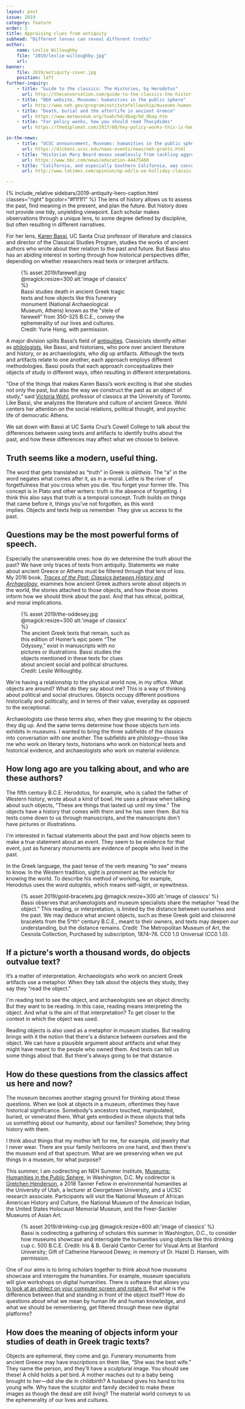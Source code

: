 ```yaml
---
layout: post
issue: 2019
category: feature
order: 2
title: Appraising clues from antiquity
subhead: "Different lenses can reveal different truths"
author:
    name: Leslie Willoughby
    file: "2019/leslie-willoughby.jpg"
    url:
banner:
    file: 2019/antiquity-cover.jpg
    position: left
further-inquiry:
    - title: "Guide to the classics: The Histories, by Herodotus"
      url: http://theconversation.com/guide-to-the-classics-the-histories-by-herodotus-53748
    - title: "NEH website, Museums: humanities in the public sphere"
      url: http://www.neh.gov/programinstitutefellowship/museums-humanities-public-sphere
    - title: "Death, burial and the afterlife in ancient Greece"
      url: https://www.metmuseum.org/toah/hd/dbag/hd_dbag.htm
    - title: "For policy wonks, how you should read Thucydides"
      url: https://thediplomat.com/2017/08/hey-policy-wonks-this-is-how-you-should-read-thucydides/

in-the-news:
    - title: "UCSC announcement, Museums: humanities in the public sphere"
      url: https://dickens.ucsc.edu/news-events/news/neh-grants.html
    - title: "Historian Mary Beard moves seamlessly from tackling aggressive dimwits on Twitter to talking about politics of ancient Rome"
      url: https://www.bbc.com/news/education-44475460
    - title: "California, and especially Southern California, was conceived and built out of one of the most revered of cultural traditions—classical antiquity"
      url: http://www.latimes.com/opinion/op-ed/la-oe-holliday-classicism-in-southern-california-20160703-snap-story.html

---
```

{% include_relative sidebars/2019-antiquity-hero-caption.html classes="right" bgcolor="#f1f1f1" %}
The lens of history allows us to assess the past, find meaning in the present, and plan the future. But history does not provide one tidy, unyielding viewpoint. Each scholar makes observations through a unique lens, to some degree defined by discipline, but often resulting in different narratives.

For her lens, [Karen Bassi](https://classicalstudies.ucsc.edu/faculty/index.php?uid=bassi), UC Santa Cruz professor of literature and classics and director of the Classical Studies Program, studies the works of ancient authors who wrote about their relation to the past and future. But Bassi also has an abiding interest in sorting through how historical perspectives differ, depending on whether researchers read texts or interpret artifacts.

<figure class="left" style="width:300px;">
  {% asset 2019/farewell.jpg @magick:resize=300 alt:'image of classics' %}<figcaption>Bassi studies death in ancient Greek tragic texts and how objects like this funerary monument (National Archaeological Museum, Athens) known as the "stele of farewell” from 350–325 B.C.E., convey the ephemerality of our lives and cultures. Credit: Yurie Hong, with permission.</figcaption>
</figure>

A major division splits Bassi’s field of [antiquities](https://en.wikipedia.org/wiki/Antiquities). Classicists identify either as [philologists](https://en.wikipedia.org/wiki/Philology), like Bassi, and historians, who pore over ancient literature and history, or as archaeologists, who dig up artifacts. Although the texts and artifacts relate to one another, each approach employs different methodologies. Bassi posits that each approach conceptualizes their objects of study in different ways, often resulting in different interpretations.

“One of the things that makes Karen Bassi’s work exciting is that she studies not only the past, but also the way we construct the past as an object of study,” said [Victoria Wohl](http://classics.utoronto.ca/people/faculty/victoria-wohl/), professor of classics at the University of Toronto. Like Bassi, she analyzes the literature and culture of ancient Greece. Wohl centers her attention on the social relations, political thought, and psychic life of democratic Athens.

We sat down with Bassi at UC Santa Cruz’s Cowell College to talk about the differences between using texts and artifacts to identify truths about the past, and how these differences may affect what we choose to believe.

## Truth seems like a modern, useful thing. ##

The word that gets translated as “truth” in Greek is *alētheia*. The “a” in the word negates what comes after it, as in a-moral. Lethe is the river of forgetfulness that you cross when you die. You forget your former life. This concept is in Plato and other writers: truth is the absence of forgetting. I think this also says that truth is a temporal concept. Truth builds on things that came before it, things you've not forgotten, as this word implies. Objects and texts help us remember. They give us access to the past.

## Questions may be the most powerful forms of speech. ##

Especially the unanswerable ones: how do we determine the truth about the past? We have only traces of texts from antiquity. Statements we make about ancient Greece or Athens must be filtered through that lens of loss. My 2016 book, [*Traces of the Past: Classics between History and Archaeology*](https://www.press.umich.edu/8785930/traces_of_the_past), examines how ancient Greek authors wrote about objects in the world, the stories attached to those objects, and how those stories inform how we should think about the past. And that has ethical, political, and moral implications.
<figure class="right" style="width:300px;">
  {% asset 2019/the-oddesey.jpg @magick:resize=300 alt:'image of classics' %}<figcaption>The ancient Greek texts that remain, such as this edition of Homer’s epic poem “The Odyssey,” exist in manuscripts with no pictures or illustrations. Bassi studies the objects mentioned in these texts for clues about ancient social and political structures. Credit: Leslie Willoughby.</figcaption>
</figure>
We're having a relationship to the physical world now, in my office. What objects are around? What do they say about me? This is a way of thinking about political and social structures. Objects occupy different positions historically and politically, and in terms of their value, everyday as opposed to the exceptional.

Archaeologists use these terms also, when they give meaning to the objects they dig up. And the same terms determine how those objects turn into exhibits in museums. I wanted to bring the three subfields of the classics into conversation with one another. The subfields are philology—those like me who work on literary texts, historians who work on historical texts and historical evidence, and archaeologists who work on material evidence.

## How long ago are you talking about, and who are these authors? ##

The fifth century B.C.E. Herodotus, for example, who is called the father of Western history, wrote about a kind of bowl. He uses a phrase when talking about such objects, "These are things that lasted up until my time." The objects have a history that comes with them and he has seen them. But his texts come down to us through manuscripts, and the manuscripts don't have pictures or illustrations.

I'm interested in factual statements about the past and how objects seem to make a true statement about an event. They seem to be evidence for that event, just as funerary monuments are evidence of people who lived in the past.

In the Greek language, the past tense of the verb meaning "to see" means to know. In the Western tradition, sight is prominent as the vehicle for knowing the world. To describe his method of working, for example, Herodotus uses the word *autoptēs*, which means self-sight, or eyewitness.

<figure class="" style="width:600px;">
  {% asset 2019/gold-bracelets.jpg @magick:resize=300 alt:'image of classics' %}<figcaption>Bassi observes that archaeologists and museum specialists share the metaphor “read the object.” This reading, or interpretation, is limited by the distance between ourselves and the past. We may deduce what ancient objects, such as these Greek gold and cloisonné bracelets from the 5^th^ century B.C.E., meant to their owners, and texts may deepen our understanding, but the distance remains. Credit: The Metropolitan Museum of Art, the Cesnola Collection, Purchased by subscription, 1874–76. CC0 1.0 Universal (CC0 1.0).</figcaption>
</figure>

## If a picture's worth a thousand words, do objects outvalue text? ##

It’s a matter of interpretation. Archaeologists who work on ancient Greek artifacts use a metaphor. When they talk about the objects they study, they say they “read the object.”

I'm reading text to see the object, and archaeologists see an object directly. But they want to be reading. In this case, reading means interpreting the object. And what is the aim of that interpretation? To get closer to the context in which the object was used. 

Reading objects is also used as a metaphor in museum studies. But reading brings with it the notion that there's a distance between ourselves and the object. We can have a plausible argument about artifacts and what they might have meant to the people who owned them. And texts can tell us some things about that. But there's always going to be that distance.

## How do these questions from the classics affect us here and now? ##

The museum becomes another staging ground for thinking about these questions. When we look at objects in a museum, oftentimes they have historical significance. Somebody's ancestors touched, manipulated, buried, or venerated them. What gets embodied in these objects that tells us something about our humanity, about our families? Somehow, they bring history with them.

I think about things that my mother left for me, for example, old jewelry that I never wear. There are your family heirlooms on one hand, and then there's the museum end of that spectrum. What are we preserving when we put things in a museum, for what purpose?

This summer, I am codirecting an NEH Summer Institute, [Museums: Humanities in the Public Sphere](https://thi.ucsc.edu/projects/neh-museums-humanities-public-sphere/), in Washington, D.C. My codirector is [Gretchen Henderson](https://faculty.utah.edu/u6015662-Gretchen_Ernster_Henderson/hm/index.hml), a 2018 Tanner Fellow in environmental humanities at the University of Utah, a lecturer at Georgetown University, and a UCSC research associate. Participants will visit the National Museum of African American History and Culture, the National Museum of the American Indian, the United States Holocaust Memorial Museum, and the Freer-Sackler Museums of Asian Art.

<figure class="" style="width:600px;">
  {% asset 2019/drinking-cup.jpg @magick:resize=600 alt:'image of classics' %}<figcaption>Bassi is codirecting a gathering of scholars this summer in Washington, D.C., to consider how museums showcase and interrogate the humanities using objects like this drinking cup c. 500 B.C.E. Credit: Iris & B. Gerald Cantor Center for Visual Arts at Stanford University; Gift of Catherine Harwood Dewey, in memory of Dr. Hazel D. Hansen, with permission.</figcaption>
</figure>

One of our aims is to bring scholars together to think about how museums showcase and interrogate the humanities. For example, museum specialists will give workshops on digital humanities. There is software that allows you [to look at an object on your computer screen and rotate it.](https://3d.si.edu/model/fullscreen/p2b-1533397574225-1533663083941-0) But what is the difference between that and standing in front of the object itself? How do questions about what we mean by human life and human knowledge, and what we should be remembering, get filtered through these new digital platforms?

## How does the meaning of objects inform your studies of death in Greek tragic texts? ##

Objects are ephemeral, they come and go. Funerary monuments from ancient Greece may have inscriptions on them like, “She was the best wife.” They name the person, and they'll have a sculptural image. You should see these! A child holds a pet bird. A mother reaches out to a baby being brought to her—did she die in childbirth? A husband gives his hand to his young wife. Why have the sculptor and family decided to make these images as though the dead are still living? The material world conveys to us the ephemerality of our lives and cultures.
